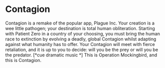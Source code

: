 Contagion
=========

Contagion is a remake of the popular app, Plague Inc. Your creation is a wee little pathogen; your destination is total human obliteration. Starting with Patient Zero in a country of your choosing, you must bring the human race to extinction by evolving a deadly, global Contagion whilst adapting against what humanity has to offer. Your Contagion will meet with fierce retaliation, and it is up to you to decide: will you be the prey or will you be the predator. [*cue dramatic music *] This is Operation Mockingbird, and this is Contagion. 
